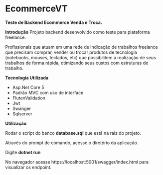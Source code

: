 # EcommerceVT

**Teste de Backend Ecommerce Venda e Troca.**

**Introdução**
Projeto backend desenvolvido como teste para plataforma freelance.

Profissionais que atuam em uma rede de indicação de trabalhos freelance que precisam comprar, vender ou trocar produtos de tecnologia (notebooks, mouses, teclados, etc) que possibilitem a realização de seus trabalhos de forma rápida, otimizando seus custos com estruturas de trabalho.

**Tecnologia Utilizada**


- Asp.Net Core 5
- Padrão MVC com uso de interface
- FlutenValidation
- Jwt
- Swanger
- Sqlserver

**Utilização**

Rodar o script do banco **database.sql** que está na raiz do projeto.

Através do prompt de comando, acesse o diretório da aplicação.

Digite **dotnet run**

No navegador acesse https://localhost:5001/swagger/index.html para visualizar os endpoint.
